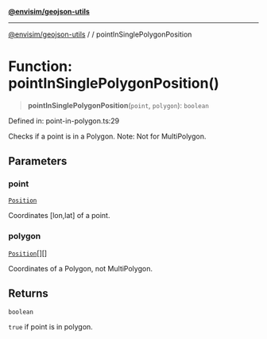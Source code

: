 [**@envisim/geojson-utils**](../../README.md)

---

[@envisim/geojson-utils]() / [](../../README.md) / pointInSinglePolygonPosition

# Function: pointInSinglePolygonPosition()

> **pointInSinglePolygonPosition**(`point`, `polygon`): `boolean`

Defined in: point-in-polygon.ts:29

Checks if a point is in a Polygon.
Note: Not for MultiPolygon.

## Parameters

### point

[`Position`](../../geojson/type-aliases/Position.md)

Coordinates [lon,lat] of a point.

### polygon

[`Position`](../../geojson/type-aliases/Position.md)[][]

Coordinates of a Polygon, not MultiPolygon.

## Returns

`boolean`

`true` if point is in polygon.
